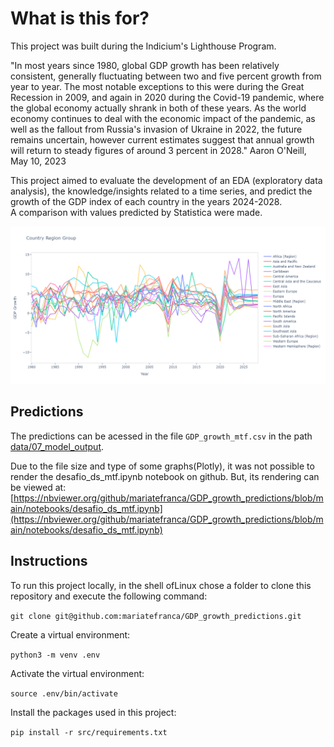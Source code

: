 # What is this for?

This project was built during the Indicium's Lighthouse Program.

"In most years since 1980, global GDP growth has been relatively consistent, generally fluctuating between two and five percent growth from year to year. The most notable exceptions to this were during the Great Recession in 2009, and again in 2020 during the Covid-19 pandemic, where the global economy actually shrank in both of these years. As the world economy continues to deal with the economic impact of the pandemic, as well as the fallout from Russia's invasion of Ukraine in 2022, the future remains uncertain, however current estimates suggest that annual growth will return to steady figures of around 3 percent in 2028."
Aaron O'Neill, May 10, 2023

This project aimed to evaluate the development of an EDA (exploratory data analysis), the knowledge/insights related to a time series, and predict the growth of the GDP index of each country in the years 2024-2028.   
 A comparison with values predicted by Statistica were made.

 
<div style="text-align:center"><img src="https://github.com/mariatefranca/GDP_growth_predictions/blob/main/data/07_model_output/countryregion_plot.png" width=800/></div>
 

## Predictions

The predictions can be acessed in the file ``GDP_growth_mtf.csv`` in the path [data/07_model_output](https://github.com/mariatefranca/GDP_growth_predictions/tree/main/data/07_model_output).

Due to the file size and type of some graphs(Plotly), it was not possible to render the desafio_ds_mtf.ipynb notebook on github. But, its rendering can be viewed at: [https://nbviewer.org/github/mariatefranca/GDP_growth_predictions/blob/main/notebooks/desafio_ds_mtf.ipynb](https://nbviewer.org/github/mariatefranca/GDP_growth_predictions/blob/main/notebooks/desafio_ds_mtf.ipynb)

## Instructions

To run this project locally, in the shell ofLinux chose a folder to clone this repository and execute the following command:

``git clone git@github.com:mariatefranca/GDP_growth_predictions.git``

Create a virtual environment:

``python3 -m venv .env``

Activate the virtual environment:

``source .env/bin/activate``

Install the packages used in this project:

``pip install -r src/requirements.txt``



